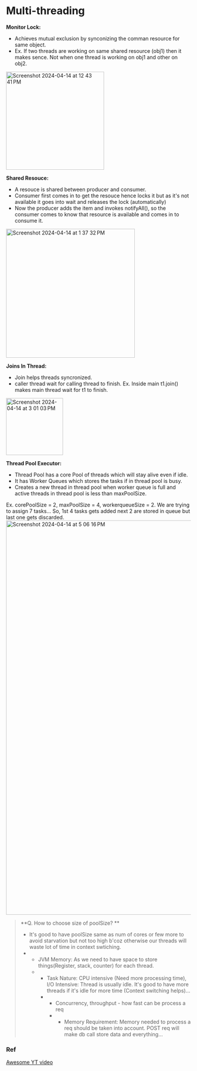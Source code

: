 
# Multi-threading

**Monitor Lock:** 
- Achieves mutual exclusion by synconizing the comman resource for same object.
- Ex. If two threads are working on same shared resource (obj1) then it makes sence. Not when one thread is working on obj1 and other on obj2.


<img width="267" alt="Screenshot 2024-04-14 at 12 43 41 PM" src="https://github.com/nisarg0/Multi-threading/assets/60577767/7fa74f83-7551-4554-a4c3-f6ca81ff56d2">

**Shared Resouce:**
- A resouce is shared between producer and consumer.
- Consumer first comes in to get the resouce hence locks it but as it's not available it goes into wait and releases the lock (automatically)
- Now the producer adds the item and invokes notifyAll(), so the consumer comes to know that resource is available and comes in to consume it.

<img width="351" alt="Screenshot 2024-04-14 at 1 37 32 PM" src="https://github.com/nisarg0/Multi-threading/assets/60577767/8c51b19b-d9af-481c-b3d2-ffd0d1128eec">

**Joins In Thread:**
- Join helps threads syncronized.
- caller thread wait for calling thread to finish. Ex. Inside main t1.join() makes main thread wait for t1 to finish.

<img width="155" alt="Screenshot 2024-04-14 at 3 01 03 PM" src="https://github.com/nisarg0/Multi-threading/assets/60577767/c163b55a-8198-4346-bd70-413b1905d1c6">

**Thread Pool Executor:**
- Thread Pool has a core Pool of threads which will stay alive even if idle.
- It has Worker Queues which stores the tasks if in thread pool is busy.
- Creates a new thread in thread pool when worker queue is full and active threads in thread pool is less than maxPoolSize.

Ex. corePoolSize = 2, maxPoolSize = 4, workerqueueSize = 2. We are trying to assign 7 tasks... So, 1st 4 tasks gets added next 2 are stored in queue but last one gets discarded.
<img width="1074" alt="Screenshot 2024-04-14 at 5 06 16 PM" src="https://github.com/nisarg0/Multi-threading/assets/60577767/e1585cb0-4cc5-4527-9221-597725872523">

> **Q. How to choose size of poolSize? **
> - It's good to have poolSize same as num of cores or few more to avoid starvation but not too high b'coz otherwise our threads will waste lot of time in context swtiching.
> - - JVM Memory: As we need to have space to store things(Register, stack, counter) for each thread.
>   - - Task Nature: CPU intensive (Need more processing time), I/O Intensive: Thread is usually idle. It's good to have more threads if it's idle for more time (Context switching helps)...
>     - - Concurrency, throughput - how fast can be process a req
>       - - Memory Requirement: Memory needed to process a req should be taken into account. POST req will make db call store data and everything...

### Ref

[Awesome YT video](https://www.youtube.com/watch?v=AYiE7_loIsE&list=PL6W8uoQQ2c63f469AyV78np0rbxRFppkx&index=31)



